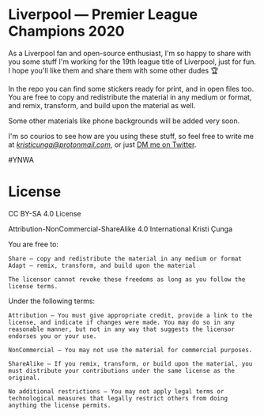 # Liverpool — Premier League Champions 2020

As a Liverpool fan and open-source enthusiast, I'm so happy to share with you some stuff I'm working for the 19th league title of Liverpool, just for fun. I hope you'll like them and share them with some other dudes 🏆

In the repo you can find some stickers ready for print, and in open files too. You are free to copy and redistribute the material in any medium or format, and remix, transform, and build upon the material as well.

Some other materials like phone backgrounds will be added very soon.

I'm so courios to see how are you using these stuff, so feel free to write me at *kristicunga@protonmail.com*, or just [DM me on Twitter](https://twitter.com/kristicunga).

#YNWA



# License

CC BY-SA 4.0 License

Attribution-NonCommercial-ShareAlike 4.0 International Kristi Çunga

You are free to:

    Share — copy and redistribute the material in any medium or format
    Adapt — remix, transform, and build upon the material

    The licensor cannot revoke these freedoms as long as you follow the license terms.

Under the following terms:

    Attribution — You must give appropriate credit, provide a link to the license, and indicate if changes were made. You may do so in any reasonable manner, but not in any way that suggests the licensor endorses you or your use.

    NonCommercial — You may not use the material for commercial purposes.

    ShareAlike — If you remix, transform, or build upon the material, you must distribute your contributions under the same license as the original.

    No additional restrictions — You may not apply legal terms or technological measures that legally restrict others from doing anything the license permits.


